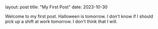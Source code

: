 layout: post
title: "My First Post"
date: 2023-10-30

Welcome to my first post. Halloween is tomorrow. I don't know if I should pick up a shift at work tomorrow. I don't think that I will. 
